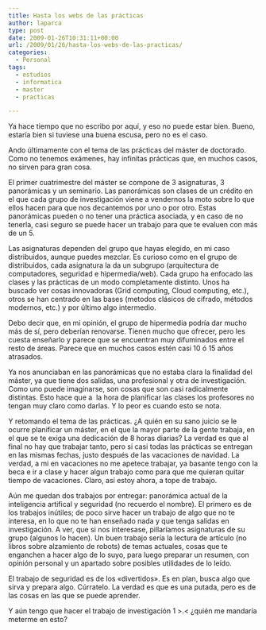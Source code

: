 ```yaml
---
title: Hasta los webs de las prácticas
author: laparca
type: post
date: 2009-01-26T10:31:11+00:00
url: /2009/01/26/hasta-los-webs-de-las-practicas/
categories:
  - Personal
tags:
  - estudios
  - informatica
  - master
  - practicas

---
```

Ya hace tiempo que no escribo por aquí, y eso no puede estar bien. Bueno, estaría bien si tuviese una buena escusa, pero no es el caso.

Ando últimamente con el tema de las prácticas del máster de doctorado. Como no tenemos exámenes, hay infinitas prácticas que, en muchos casos, no sirven para gran cosa.

El primer cuatrimestre del máster se compone de 3 asignaturas, 3 panorámicas y un seminario. Las panorámicas son clases de un crédito en el que cada grupo de investigación viene a vendernos la moto sobre lo que ellos hacen para que nos decantemos por uno o por otro. Estas panorámicas pueden o no tener una práctica asociada, y en caso de no tenerla, casi seguro se puede hacer un trabajo para que te evaluen con más de un 5.

Las asignaturas dependen del grupo que hayas elegido, en mi caso distribuidos, aunque puedes mezclar. Es curioso como en el grupo de distribuidos, cada asignatura la da un subgrupo (arquitectura de computadores, seguridad e hipermedia/web). Cada grupo ha enfocado las clases y las prácticas de un modo completamente distinto. Unos ha buscado ver cosas innovadoras (Grid computing, Cloud computing, etc.), otros se han centrado en las bases (metodos clásicos de cifrado, métodos modernos, etc.) y por último algo intermedio.

Debo decir que, en mi opinión, el grupo de hipermedia podría dar mucho más de sí, pero deberían renovarse. Tienen mucho que ofrecer, pero les cuesta enseñarlo y parece que se encuentran muy difuminados entre el resto de áreas. Parece que en muchos casos estén casi 10 ó 15 años atrasados.

Ya nos anunciaban en las panorámicas que no estaba clara la finalidad del máster, ya que tiene dos salidas, una profesional y otra de investigación. Como uno puede imaginarse, son cosas que son casi radicalmente distintas. Esto hace que a  la hora de planificar las clases los profesores no tengan muy claro como darlas. Y lo peor es cuando esto se nota.

Y retomando el tema de las prácticas. ¿A quién en su sano juicio se le ocurre planificar un máster, en el que la mayor parte de la gente trabaja, en el que se te exiga una dedicación de 8 horas diarias? La verdad es que al final no hay que trabajar tanto, pero si casi todas las prácticas se entregan en las mismas fechas, justo después de las vacaciones de navidad. La verdad, a mi en vacaciones no me apetece trabajar, ya basante tengo con la beca e ir a clase y hacer algun trabajo como para que me quieran quitar tiempo de vacaciones. Claro, así estoy ahora, a tope de trabajo.

Aún me quedan dos trabajos por entregar: panorámica actual de la inteligencia artifical y seguridad (no recuerdo el nombre). El primero es de los trabajos inútiles; de poco sirve hacer un trabajo de algo que no te interesa, en lo que no te han enseñado nada y que tenga salidas en investigación. A ver, que si nos interesase, pillaríamos asignaturas de su grupo (algunos lo hacen). Un buen trabajo sería la lectura de artículo (no libros sobre alzamiento de robots) de temas actuales, cosas que te enganchen a hacer algo de lo suyo, para luego preparar un resumen, con opinión personal y un apartado sobre posibles utilidades de lo leído.

El trabajo de seguridad es de los «divertidos». Es en plan, busca algo que sirva y prepara algo. Cúrratelo. La verdad es que es una putada, pero es de las cosas en las que se puede aprender.

Y aún tengo que hacer el trabajo de investigación 1 >.< ¿quién me mandaría meterme en esto?
